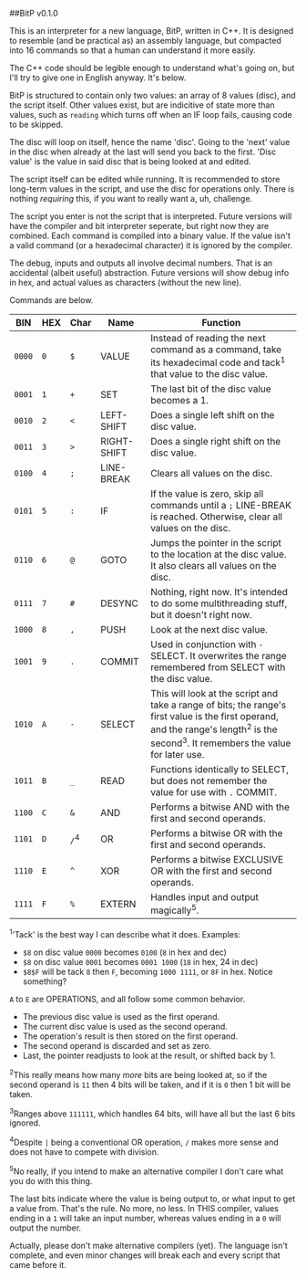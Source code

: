 ##BitP v0.1.0

This is an interpreter for a new language, BitP, written in C++.
It is designed to resemble (and be practical as) an assembly language, but compacted into 16 commands so that a human can understand it more easily.

The C++ code should be legible enough to understand what's going on, but I'll try to give one in English anyway. It's below.


BitP is structured to contain only two values: an array of 8 values (disc), and the script itself.
Other values exist, but are indicitive of state more than values, such as `reading` which turns off when an IF loop fails, causing code to be skipped.

The disc will loop on itself, hence the name 'disc'. Going to the 'next' value in the disc when already at the last will send you back to the first.
'Disc value' is the value in said disc that is being looked at and edited.

The script itself can be edited while running. It is recommended to store long-term values in the script, and use the disc for operations only. There is nothing *requiring* this, if you want to really want a, uh, challenge.


The script you enter is not the script that is interpreted. Future versions will have the compiler and bit interpreter seperate, but right now they are combined.
Each command is compiled into a binary value. If the value isn't a valid command (or a hexadecimal character) it is ignored by the compiler.


The debug, inputs and outputs all involve decimal numbers. That is an accidental (albeit useful) abstraction.
Future versions will show debug info in hex, and actual values as characters (without the new line).


Commands are below.

BIN | HEX | Char | Name | Function
------ | --- | --- | ------------- | ----------------------------------------------------
`0000` | `0` | `$` | VALUE | Instead of reading the next command as a command, take its hexadecimal code and tack<sup>1</sup> that value to the disc value.
`0001` | `1` | `+` | SET | The last bit of the disc value becomes a 1.
`0010` | `2` | `<` | LEFT-SHIFT | Does a single left shift on the disc value.
`0011` | `3` | `>` | RIGHT-SHIFT | Does a single right shift on the disc value.
`0100` | `4` | `;` | LINE-BREAK | Clears all values on the disc.
`0101` | `5` | `:` | IF | If the value is zero, skip all commands until a `;` LINE-BREAK is reached. Otherwise, clear all values on the disc.
`0110` | `6` | `@` | GOTO | Jumps the pointer in the script to the location at the disc value. It also clears all values on the disc.
`0111` | `7` | `#` | DESYNC | Nothing, right now. It's intended to do some multithreading stuff, but it doesn't right now.
`1000` | `8` | `,` | PUSH | Look at the next disc value.
`1001` | `9` | `.` | COMMIT | Used in conjunction with `-` SELECT. It overwrites the range remembered from SELECT with the disc value.
`1010` | `A` | `-` | SELECT | This will look at the script and take a range of bits; the range's first value is the first operand, and the range's length<sup>2</sup> is the second<sup>3</sup>. It remembers the value for later use.
`1011` | `B` | `_` | READ | Functions identically to SELECT, but does not remember the value for use with `.` COMMIT.
`1100` | `C` | `&` | AND | Performs a bitwise AND with the first and second operands.
`1101` | `D` | `/`<sup>4</sup> | OR | Performs a bitwise OR with the first and second operands.
`1110` | `E` | `^` | XOR | Performs a bitwise EXCLUSIVE OR with the first and second operands.
`1111` | `F` | `%` | EXTERN | Handles input and output magically<sup>5</sup>.
<sup>1</sup>'Tack' is the best way I can describe what it does. Examples:
 - `$8` on disc value `0000` becomes `0100` (`8` in hex and dec)
 - `$8` on disc value `0001` becomes `0001 1000` (`18` in hex, 24 in dec)
 - `$8$F` will be tack `8` then `F`, becoming `1000 1111`, or `8F` in hex. Notice something?

`A` to `E` are OPERATIONS, and all follow some common behavior.
 - The previous disc value is used as the first operand.
 - The current disc value is used as the second operand.
 - The operation's result is then stored on the first operand.
 - The second operand is discarded and set as zero.
 - Last, the pointer readjusts to look at the result, or shifted back by 1.

<sup>2</sup>This really means how many *more* bits are being looked at, so if the second operand is `11` then 4 bits will be taken, and if it is `0` then 1 bit will be taken.

<sup>3</sup>Ranges above `111111`, which handles 64 bits, will have all but the last 6 bits ignored.

<sup>4</sup>Despite `|` being a conventional OR operation, `/` makes more sense and does not have to compete with division.

<sup>5</sup>No really, if you intend to make an alternative compiler I don't care what you do with this thing.

The last bits indicate where the value is being output to, or what input to get a value from. That's the rule. No more, no less.
In THIS compiler, values ending in a `1` will take an input number, whereas values ending in a `0` will output the number.

Actually, please don't make alternative compilers (yet). The language isn't complete, and even minor changes will break each and every script that came before it.